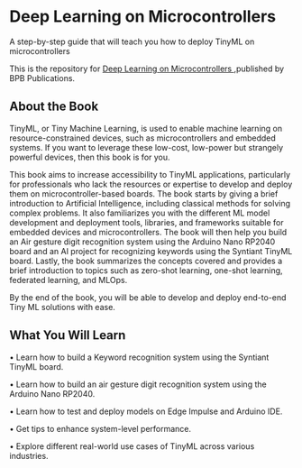 # Deep Learning on Microcontrollers

A step-by-step guide that will teach you how to deploy TinyML on microcontrollers

This is the repository for [Deep Learning on Microcontrollers
](https://bpbonline.com/products/deep-learning-on-microcontrollers?variant=42652384297160),published by BPB Publications. 

## About the Book
TinyML, or Tiny Machine Learning, is used to enable machine learning on resource-constrained devices, such as microcontrollers and embedded systems. If you want to leverage these low-cost, low-power but strangely powerful devices, then this book is for you.

This book aims to increase accessibility to TinyML applications, particularly for professionals who lack the resources or expertise to develop and deploy them on microcontroller-based boards. The book starts by giving a brief introduction to Artificial Intelligence, including classical methods for solving complex problems. It also familiarizes you with the different ML model development and deployment tools, libraries, and frameworks suitable for embedded devices and microcontrollers. The book will then help you build an Air gesture digit recognition system using the Arduino Nano RP2040 board and an AI project for recognizing keywords using the Syntiant TinyML board. Lastly, the book summarizes the concepts covered and provides a brief introduction to topics such as zero-shot learning, one-shot learning, federated learning, and MLOps.

By the end of the book, you will be able to develop and deploy end-to-end Tiny ML solutions with ease.

## What You Will Learn
•  Learn how to build a Keyword recognition system using the Syntiant TinyML board.

•  Learn how to build an air gesture digit recognition system using the Arduino Nano RP2040.

•  Learn how to test and deploy models on Edge Impulse and Arduino IDE.

•  Get tips to enhance system-level performance.

•  Explore different real-world use cases of TinyML across various industries.

